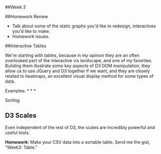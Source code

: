 ##Week 3


##Homework Review

* Talk about some of the static graphs you'd like to redesign, interactives you'd like to make.
* Homework issues.

##Interactive Tables

We're starting with tables, because in my opinion they are an often overlooked part of the interactive vis landscape, and one of my favorites. Building them illustrate some key aspects of D3 DOM manipulation, they allow us to use JQuery and D3 together if we want, and they are closely related to heatmaps, an excellent visual display method for some types of data.

Examples:
*
*
*


Sorting

## D3 Scales

Even independent of the rest of D3, the scales are incredibly powerful and useful tools.






**Homework**: Make your CSV data into a sortable table. Send me the gist, "Week3: Table."




